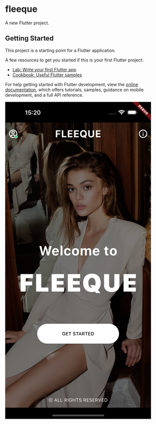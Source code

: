 # fleeque

A new Flutter project.

## Getting Started

This project is a starting point for a Flutter application.

A few resources to get you started if this is your first Flutter project:

- [Lab: Write your first Flutter app](https://docs.flutter.dev/get-started/codelab)
- [Cookbook: Useful Flutter samples](https://docs.flutter.dev/cookbook)

For help getting started with Flutter development, view the
[online documentation](https://docs.flutter.dev/), which offers tutorials,
samples, guidance on mobile development, and a full API reference.

![](https://github.com/pashaxd/fleeque/blob/feature/app_images/Simulator%20Screenshot%20-%20iPhone%2016%20Pro%20Max%20-%202024-11-19%20at%2015.20.08.png)
